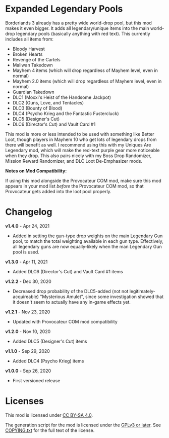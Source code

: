 Expanded Legendary Pools
========================

Borderlands 3 already has a pretty wide world-drop pool, but this mod makes it
even bigger.  It adds all legendary/unique items into the main world-drop
legendary pools (basically anything with red text).  This currently includes
all items from:

* Bloody Harvest
* Broken Hearts
* Revenge of the Cartels
* Maliwan Takedown
* Mayhem 4 items (which will drop regardless of Mayhem level, even in normal)
* Mayhem 2.0 items (which will drop regardless of Mayhem level, even in normal)
* Guardian Takedown
* DLC1 (Moxxi's Heist of the Handsome Jackpot)
* DLC2 (Guns, Love, and Tentacles)
* DLC3 (Bounty of Blood)
* DLC4 (Psycho Krieg and the Fantastic Fustercluck)
* DLC5 (Designer's Cut)
* DLC6 (Director's Cut) and Vault Card #1

This mod is more or less intended to be used with something like Better Loot,
though players in Mayhem 10 who get lots of legendary drops from there will
benefit as well.  I recommend using this with my Uniques Are Legendary mod,
which will make the red-text purple gear more noticeable when they drop.
This also pairs nicely with my Boss Drop Randomizer, Mission Reward Randomizer,
and DLC Loot De-Emphasizer mods.

**Notes on Mod Compatibility:**

If using this mod alongside the Provocateur COM mod, make sure this mod appears
in your mod list *before* the Provocateur COM mod, so that Provocateur gets
added into the loot pool properly.

Changelog
=========

**v1.4.0** - Apr 24, 2021
 * Added in setting the gun-type drop weights on the main Legendary Gun pool,
   to match the total weighting available in each gun type.  Effectively, all
   legendary guns are now equally-likely when the man Legendary Gun pool is
   used.

**v1.3.0** - Apr 11, 2021
 * Added DLC6 (Director's Cut) and Vault Card #1 items

**v1.2.2** - Dec 30, 2020
 * Decreased drop probability of the DLC5-added (not not legitimately-acquireable)
   "Mysterious Amulet", since some investigation showed that it doesn't seem to
   actually have any in-game effects yet.

**v1.2.1** - Nov 23, 2020
 * Updated with Provocateur COM mod compatibility

**v1.2.0** - Nov 10, 2020
 * Added DLC5 (Designer's Cut) items

**v1.1.0** - Sep 29, 2020
 * Added DLC4 (Psycho Krieg) items

**v1.0.0** - Sep 26, 2020
 * First versioned release
 
Licenses
========

This mod is licensed under [CC BY-SA 4.0](https://creativecommons.org/licenses/by-sa/4.0/).

The generation script for the mod is licensed under the
[GPLv3 or later](https://www.gnu.org/licenses/quick-guide-gplv3.html).
See [COPYING.txt](../../COPYING.txt) for the full text of the license.

